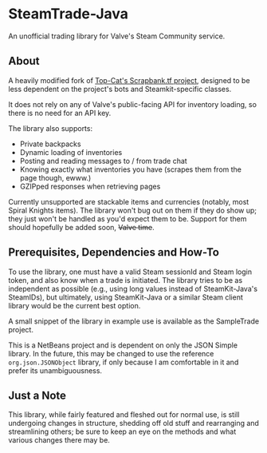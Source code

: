 SteamTrade-Java
===============

An unofficial trading library for Valve's Steam Community service.


About
-----

A heavily modified fork of [Top-Cat's Scrapbank.tf project](https://github.com/Top-Cat/ScrapBank.tf/), designed to be less dependent on the project's bots and Steamkit-specific classes.

It does not rely on any of Valve's public-facing API for inventory loading, so there is no need for an API key.

The library also supports:
  * Private backpacks
  * Dynamic loading of inventories
  * Posting and reading messages to / from trade chat
  * Knowing exactly what inventories you have (scrapes them from the page though, ewww.)
  * GZIPped responses when retrieving pages

Currently unsupported are stackable items and currencies (notably, most Spiral Knights items).  The library won't bug out on them if they do show up; they just won't be handled as you'd expect them to be.  Support for them should hopefully be added soon, ~~Valve time~~.


Prerequisites, Dependencies and How-To
--------------------------------------

To use the library, one must have a valid Steam sessionId and Steam login token, and also know when a trade is initiated. The library tries to be as independent as possible (e.g., using long values instead of SteamKit-Java's SteamIDs), but ultimately, using SteamKit-Java or a similar Steam client library would be the current best option.

A small snippet of the library in example use is available as the SampleTrade project.

This is a NetBeans project and is dependent on only the JSON Simple library.  In the future, this may be changed to use the reference ```org.json.JSONObject``` library, if only because I am comfortable in it and prefer its unambiguousness.

Just a Note
-----------

This library, while fairly featured and fleshed out for normal use, is still undergoing changes in structure, shedding off old stuff and rearranging and streamlining others; be sure to keep an eye on the methods and what various changes there may be.
